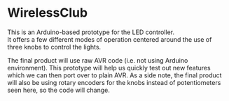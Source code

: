 # WirelessClub

This is an Arduino-based prototype for the LED controller.  
It offers a few different modes of operation centered around the use of three knobs to control the lights.

The final product will use raw AVR code (i.e. not using Arduino environment).  This prototype will help us
quickly test out new features which we can then port over to plain AVR.  As a side note, the final product 
will also be using rotary encoders for the knobs instead of potentiometers seen here, so the code will change.
